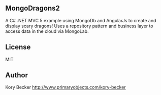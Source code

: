 ﻿MongoDragons2
--------

A C# .NET MVC 5 example using MongoDb and AngularJs to create and display scary dragons! Uses a repository pattern and business layer to access data in the cloud via MongoLab.

License
----

MIT

Author
----
Kory Becker
http://www.primaryobjects.com/kory-becker
